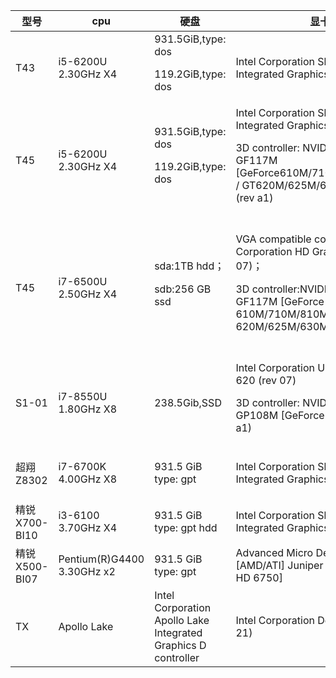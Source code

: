 型号 | cpu | 硬盘 | 显卡 | 声卡 | 网卡 | 
-----|-----|-----|-----|-----|-----|
T43|i5-6200U 2.30GHz X4 |931.5GiB,type: dos<p>119.2GiB,type: dos|Intel Corporation Sky Lake Integrated Graphics (rev 07) | ALC269VC Analog| 无线:RTL8723BE有线:RTL8111/8168/8411|
T45| i5-6200U 2.30GHz X4| 931.5GiB,type: dos<p>119.2GiB,type: dos|Intel Corporation Sky Lake Integrated Graphics (rev 07)<p>3D controller: NVIDIA Corporation GF117M [GeForce610M/710M/810M/820M / GT620M/625M/630M/720M] (rev a1) |Intel Corporation Device 9d70 (rev 21) | 无线:RTL8723BE有线:RTL8111/8168/8411|
T45|i7-6500U 2.50GHz X4|sda:1TB hdd；<p>sdb:256 GB ssd|VGA compatible controller:Intel Corporation HD Graphics 520 (rev 07)；<p>3D controller:NVIDIA Corporation GF117M [GeForce 610M/710M/810M/820M / GT 620M/625M/630M/720M](rev a1)|Intel Corporation Sunrise Point-LP HD Audio (rev 21)|无线：Intel Corporation Wireless 3165 (rev 81)；<p>有线：Realtek Semiconductor Co., Ltd. RTL8111/8168/8411 PCI Express Gigabit Ethernet Controller (rev 12)|
S1-01|i7-8550U 1.80GHz X8|238.5Gib,SSD|Intel Corporation UHD Graphics 620 (rev 07)  <p> 3D controller: NVIDIA Corporation GP108M [GeForce MX150] (rev a1)|Intel Corporation Sunrise Point-LP HD Audio (rev 21)|无线：Intel Corporation Device 24fb (rev 10)|
超翔Z8302|i7-6700K 4.00GHz X8 |931.5 GiB type: gpt| Intel Corporation Sky Lake Integrated Graphics (rev 06)|ALC887-VD Analog  ALC887-VD Digital |RTL8111/8168/8411 |
精锐X700-BI10| i3-6100 3.70GHz X4| 931.5 GiB type: gpt hdd| Intel Corporation Sky Lake Integrated Graphics (rev 06)| ALC662 rev3 Analog|RTL8111/8168/8411 |
精锐X500-BI07|Pentium(R)G4400 3.30GHz x2| 931.5 GiB type: gpt|Advanced Micro Devices, Inc. [AMD/ATI] Juniper PRO [Radeon HD 6750] | ALC887-VD Analog|RTL8111/8168/8411 |
TX|Apollo Lake|Intel Corporation Apollo Lake Integrated Graphics D controller |Intel Corporation Device 9d70 (rev 21) |ALC887-VD Analog | ALC887-VD Digital | 无线:RTL8723BE有线:RTL8111/8168/8411
